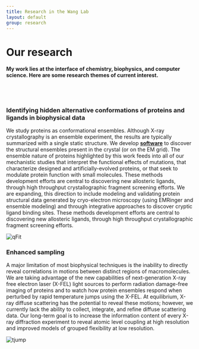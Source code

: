 ```yaml
---
title: Research in the Wang Lab
layout: default
group: research
---
```


<div class="row">

# Our research

#### My work lies at the interface of chemistry, biophysics, and computer science. Here are some research themes of current interest.

<br>
<br>

</div>

<div class="row">

### Identifying hidden alternative conformations of proteins and ligands in biophysical data

<div class="col-md-7 order-md-1">

We study proteins as conformational ensembles.
Although X-ray crystallography is an ensemble experiment, the results are typically summarized with a single static structure.
We develop [**software**](https://github.com/ExcitedStates/qfit-3.0) to discover the structural ensembles present in the crystal (or on the EM grid).
The ensemble nature of proteins highlighted by this work feeds into all of our mechanistic studies that interpret the functional effects of mutations, that characterize designed and artificially-evolved proteins, or that seek to modulate protein function with small molecules.
These methods development efforts are central to discovering new allosteric ligands, through high throughput crystallographic fragment screening efforts.
We are expanding, this direction to include modeling and validating protein structural data generated by cryo-electron microscopy (using EMRinger and ensemble modeling) and through integrative approaches to discover cryptic ligand binding sites.
These methods development efforts are central to discovering new allosteric ligands, through high throughput crystallographic fragment screening efforts.

</div>
<div class="col-md-5 order-md-2 align-self-center">
<img class="img-fluid" src="/static/img/SERCA_E1_E2_small.gif" alt="qFit">
<!-- <a href="http://www.ucsf.edu"><img class="inline-block navb-icon" src="/static/img/ucsf_logo_white.svg" alt="University of California, San Francisco (UCSF) logo"></a> -->

</div>
</div>

<div class="row">

### Enhanced sampling

<div class="col-md-7 order-md-1">

A major limitation of most biophysical techniques is the inability to directly reveal correlations in motions between distinct regions of macromolecules.
We are taking advantage of the new capabilities of next-generation X-ray free electron laser (X-FEL) light sources to perform radiation damage-free imaging of proteins and to watch how protein ensembles respond when perturbed by rapid temperature jumps using the X-FEL.
At equilibrium, X-ray diffuse scattering has the potential to reveal these motions; however, we currently lack the ability to collect, integrate, and refine diffuse scattering data.
Our long-term goal is to increase the information content of every X-ray diffraction experiment to reveal atomic level coupling at high resolution and improved models of grouped flexibility at low resolution.
</div>

<div class="col-md-5 order-md-2 align-self-center ">
<img class="img-fluid" src="/static/img/pub/2019_thompson.jpg" alt="tjump">
</div>

</div>



